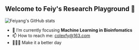 ## Welcome to Feiy's Research Playground 👋


  
  ![Feiyang's GitHub stats](https://github-readme-stats.vercel.app/api?username=ninjaxfy)

- 🌱 I’m currently focusing **Machine Learning in Bioinfomatics**
- 📫 How to reach me: colexfy@163.com
- 💪💪💪 Make it a better day 
<!--
**ninjaxfy/ninjaxfy** is a ✨ _special_ ✨ repository because its `README.md` (this file) appears on your GitHub profile.

Here are some ideas to get you started:

- 🔭 I’m currently working on ...
- 🌱 I’m currently learning ...
- 👯 I’m looking to collaborate on ...
- 🤔 I’m looking for help with ...
- 💬 Ask me about ...
- 📫 How to reach me: ...
- 😄 Pronouns: ...
- ⚡ Fun fact: ...
-->
